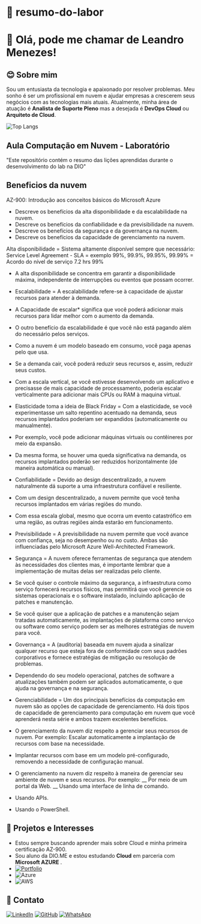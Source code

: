 # 🚀 resumo-do-labor

# 👋 Olá, pode me chamar de Leandro Menezes!

## 😊 Sobre mim
Sou um entusiasta da tecnologia e apaixonado por resolver problemas. Meu sonho é ser um profissional em nuvem e ajudar empresas a crescerem seus negócios
com as tecnologias mais atuais. Atualmente, minha área de atuação é **Analista de Suporte Pleno** mas a desejada é **DevOps Cloud** ou **Arquiteto de Cloud**.

![Top Langs](https://github-readme-stats-git-masterrstaa-rickstaa.vercel.app/api/top-langs/?username=LeandroOmenezes&bg_color=000&border_color=30A3DC&title_color=E94D5F&text_color=FFF)

## Aula Computação em Nuvem - Laboratório 
"Este repositório contém o resumo das lições aprendidas durante o desenvolvimento do lab na DIO"

## Beneficios da nuvem

AZ-900: Introdução aos conceitos básicos do Microsoft Azure

* Descreve os benefícios da alta disponibilidade e da escalabilidade na nuvem.
* Descreve os benefícios da confiabilidade e da previsibilidade na nuvem.
* Descreve os benefícios da segurança e da governança na nuvem.
* Descreve os benefícios da capacidade de gerenciamento na nuvem.


Alta disponibilidade = Sistema altamente disponível sempre que necessário:
Service Level Agreement - SLA = exemplo 99%, 99.9%, 99.95%, 99.99% = Acordo do nível de serviço 7.2 hrs 99%

* A alta disponibilidade se concentra em garantir a disponibilidade máxima, independente de interrupções ou eventos que possam ocorrer.

* Escalabilidade = A escalabilidade refere-se à capacidade de ajustar recursos para atender à demanda.

* A Capacidade de escalar* significa que você poderá adicionar mais recursos para lidar melhor com o aumento da demanda.

* O outro benefício da escalabilidade é que você não está pagando além do necessário pelos serviços.

* Como a nuvem é um modelo baseado em consumo, você paga apenas pelo que usa.

* Se a demanda cair, você poderá reduzir seus recursos e, assim, reduzir seus custos.

* Com a escala vertical, se você estivesse desenvolvendo um aplicativo e precisasse de mais capacidade de processamento, poderia escalar verticalmente para adicionar mais CPUs ou RAM à maquina virtual.

* Elasticidade toma a ideia de Black Friday = Com a elasticidade, se você experimentasse um salto repentino acentuado na demanda, seus recursos implantados poderiam ser expandidos (automaticamente ou manualmente).

* Por exemplo, você pode adicionar máquinas virtuais ou contêineres por meio da expansão.

* Da mesma forma, se houver uma queda significativa na demanda, os recursos implantados poderão ser reduzidos horizontalmente (de maneira automática ou manual).

* Confiabilidade = Devido ao design descentralizado, a nuvem naturalmente dá suporte a uma infraestrutura confiável e resiliente. 

* Com um design descentralizado, a nuvem permite que você tenha recursos implantados em várias regiões do mundo.

* Com essa escala global, mesmo que ocorra um evento catastrófico em uma região, as outras regiões ainda estarão em funcionamento.

* Previsibilidade = A previsibilidade na nuvem permite que você avance com confiança, seja no desempenho ou no custo. Ambas são influenciadas pelo Microsoft Azure Well-Architected Framework.

* Segurança = A nuvem oferece ferramentas de segurança que atendem às necessidades dos clientes mas, é importante lembrar que a implementação de muitas delas ser realizadas pelo cliente.

* Se você quiser o controle máximo da segurança, a infraestrutura como serviço fornecerá recursos físicos, mas permitirá que você gerencie os sistemas operacionais e o software instalado, incluindo aplicação de patches e manutenção.

* Se você quiser que a aplicação de patches e a manutenção sejam tratadas automaticamente, as implantações de plataforma como serviço ou software como serviço podem ser as melhores estratégias de nuvem para você.

* Governança = A (auditoria) baseada em nuvem ajuda a sinalizar qualquer recurso que esteja fora de conformidade com seus padrões corporativos e fornece estratégias de mitigação ou resolução de problemas.

* Dependendo do seu modelo operacional, patches de software a atualizações também podem ser aplicados automaticamente, o que ajuda na governança e na segurança.

* Gerenciabilidade = Um dos principais benefícios da computação em nuvem são as opções de capacidade de gerenciamento. Há dois tipos de capacidade de gerenciamento para computação em nuvem que você aprenderá nesta série e ambos trazem excelentes benefícios.

* O gerenciamento da nuvem diz respeito a gerenciar seus recursos de nuvem. Por exemplo: Escalar automaticamente a implantação de recursos com base na necessidade.

* Implantar recursos com base em um modelo pré-configurado, removendo a necessidade de configuração manual.

* O gerenciamento na nuvem diz respeito à maneira de gerenciar seu ambiente de nuvem e seus recursos. Por exemplo:
 __ Por meio de um portal da Web.
 __ Usando uma interface de linha de comando.
 
* Usando APIs. 
* Usando o PowerShell.

## 💙 Projetos e Interesses
- Estou sempre buscando aprender mais sobre Cloud e minha primeira certificação AZ-900.
- Sou aluno da DIO.ME e estou estudando **Cloud** em parceria com **Microsoft AZURE**  .
- [![Portfolio](https://img.shields.io/badge/Portfolio-FF5722?style=for-the-badge&logo=todoist&logoColor=white)](https://letflixmenezes.netlify.app)
- ![Azure](https://img.shields.io/badge/Azure-blue?style=for-the-badge&logo=microsoft%20azure&logoColor=blue&labelColor=FFFFFF&link=https%3A%2F%2Fimages.app.goo.gl%2FK7PN1jYJd57x4q7A8)
- ![AWS](https://img.shields.io/badge/AWS-000.svg?style=for-the-badge&logo=amazon-aws&logoColor=white)

## 📲 Contato
[![LinkedIn](https://img.shields.io/badge/LinkedIn-0077B5?style=for-the-badge&logo=linkedin&logoColor=white)](https://www.linkedin.com/in/leandro-menezes-47336b1a2/)
[![GitHub](https://img.shields.io/badge/GitHub-100000?style=for-the-badge&logo=github&logoColor=white)](https://github.com/LeandroOmenezes/resumo-do-lab)
[![WhatsApp](https://img.shields.io/badge/WhatsApp-25D366?style=for-the-badge&logo=whatsapp&logoColor=white)](https://wa.me/55+11+964027914)
